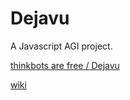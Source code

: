 # Dejavu

A Javascript AGI project.

[thinkbots are free / Dejavu](http://thinkbots.are.free.fr/Dejavu/)

[wiki](https://github.com/ThinkbotsAreFree/Dejavu/wiki)
